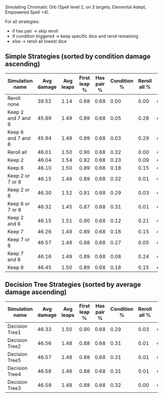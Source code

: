 Simulating Chromatic Orb (Spell level 2, on 3 targets, Elemental Adept, Empowered Spell +4).

For all strategies:

- if has pair -> skip reroll
- if condition triggered -> keep specific dice and reroll remaining
- else -> reroll all lowest dice

## Simple Strategies (sorted by condition damage ascending)

| Simulation name | Avg damage | Avg leaps | First leap % | Has pair % | Condition % | Reroll all % | Pair dmg | Condition dmg | Reroll dmg |
|---|---|---|---|---|---|---|---|---|---|
| Reroll none | 39.52 | 1.14 | 0.68 | 0.68 | 0.00 | 0.00 | 49.09 | 0.00 | 0.00 |
| Keep 2 and 7 and 8 | 45.89 | 1.49 | 0.89 | 0.68 | 0.05 | 0.28 | 49.07 | 37.16 | 39.56 |
| Keep 6 and 7 and 8 | 45.94 | 1.49 | 0.89 | 0.68 | 0.03 | 0.29 | 49.08 | 37.38 | 39.51 |
| Reroll all | 46.01 | 1.50 | 0.90 | 0.68 | 0.32 | 0.00 | 49.08 | 39.54 | 0.00 |
| Keep 2 | 46.04 | 1.54 | 0.92 | 0.68 | 0.23 | 0.09 | 49.08 | 39.64 | 39.55 |
| Keep 6 | 46.10 | 1.50 | 0.89 | 0.68 | 0.18 | 0.15 | 49.09 | 40.00 | 39.55 |
| Keep 2 or 7 or 8 | 46.15 | 1.49 | 0.89 | 0.68 | 0.32 | 0.01 | 49.08 | 40.00 | 39.46 |
| Keep 2 or 8 | 46.30 | 1.52 | 0.91 | 0.68 | 0.29 | 0.03 | 49.11 | 40.49 | 39.47 |
| Keep 6 or 7 or 8 | 46.32 | 1.45 | 0.87 | 0.68 | 0.31 | 0.01 | 49.09 | 40.53 | 39.60 |
| Keep 2 and 8 | 46.15 | 1.51 | 0.90 | 0.68 | 0.12 | 0.21 | 49.10 | 40.61 | 39.57 |
| Keep 7 | 46.26 | 1.49 | 0.89 | 0.68 | 0.18 | 0.15 | 49.07 | 41.07 | 39.46 |
| Keep 7 or 8 | 46.57 | 1.48 | 0.88 | 0.68 | 0.27 | 0.05 | 49.09 | 41.57 | 39.65 |
| Keep 7 and 8 | 46.16 | 1.49 | 0.89 | 0.68 | 0.08 | 0.24 | 49.07 | 41.69 | 39.47 |
| Keep 8 | 46.45 | 1.50 | 0.89 | 0.68 | 0.18 | 0.15 | 49.10 | 41.98 | 39.54 |

## Decision Tree Strategies (sorted by average damage ascending)

| Simulation name | Avg damage | Avg leaps | First leap % | Has pair % | Condition % | Reroll all % | Pair dmg | Condition dmg | Reroll dmg |
|---|---|---|---|---|---|---|---|---|---|
| Decision Tree1 | 46.33 | 1.50 | 0.90 | 0.68 | 0.29 | 0.03 | 49.08 | 40.64 | 39.51 |
| Decision Tree2 | 46.56 | 1.48 | 0.88 | 0.68 | 0.31 | 0.01 | 49.07 | 41.36 | 39.48 |
| Decision Tree5 | 46.57 | 1.48 | 0.88 | 0.68 | 0.31 | 0.01 | 49.08 | 41.36 | 39.50 |
| Decision Tree4 | 46.58 | 1.48 | 0.88 | 0.68 | 0.31 | 0.01 | 49.08 | 41.38 | 39.75 |
| Decision Tree3 | 46.59 | 1.48 | 0.88 | 0.68 | 0.32 | 0.00 | 49.09 | 41.32 | 0.00 |
